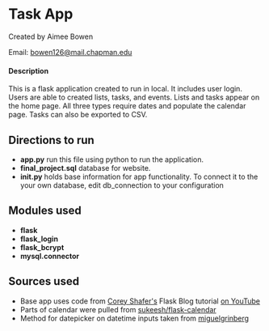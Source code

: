 # Task App

Created by Aimee Bowen

Email: bowen126@mail.chapman.edu

#### Description

This is a flask application created to run in local. It includes user login. Users are able to created lists, tasks, and events. Lists and tasks appear on the home page. All three types require dates and populate the calendar page. Tasks can also be exported to CSV.

## Directions to run

- **app.py** run this file using python to run the application.
- **final_project.sql** database for website.
- **__init__.py** holds base information for app functionality. To connect it to the your own database, edit db_connection to your configuration

## Modules used

- **flask**
- **flask_login**
- **flask_bcrypt**
- **mysql.connector**

## Sources used

- Base app uses code from [Corey Shafer's](https://github.com/CoreyMSchafer/code_snippets/tree/master/Python/Flask_Blog) Flask Blog tutorial [on YouTube](https://www.youtube.com/playlist?list=PL-osiE80TeTs4UjLw5MM6OjgkjFeUxCYH)
- Parts of calendar were pulled from [sukeesh/flask-calendar](https://github.com/sukeesh/flask-calendar)
- Method for datepicker on datetime inputs taken from [miguelgrinberg](https://gist.github.com/miguelgrinberg/5a1b3749dbe1bb254ff7a41e59cf04c9)
